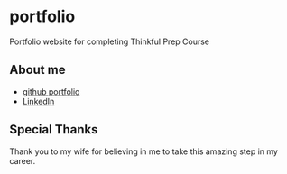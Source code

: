 # portfolio

Portfolio website for completing Thinkful Prep Course

## About me

* [github portfolio](https://github.com/zompocalypse)
* [LinkedIn](https://www.linkedin.com/in/jason-stankevich-a798469a/)

## Special Thanks

Thank you to my wife for believing in me to take this amazing step in my career.
